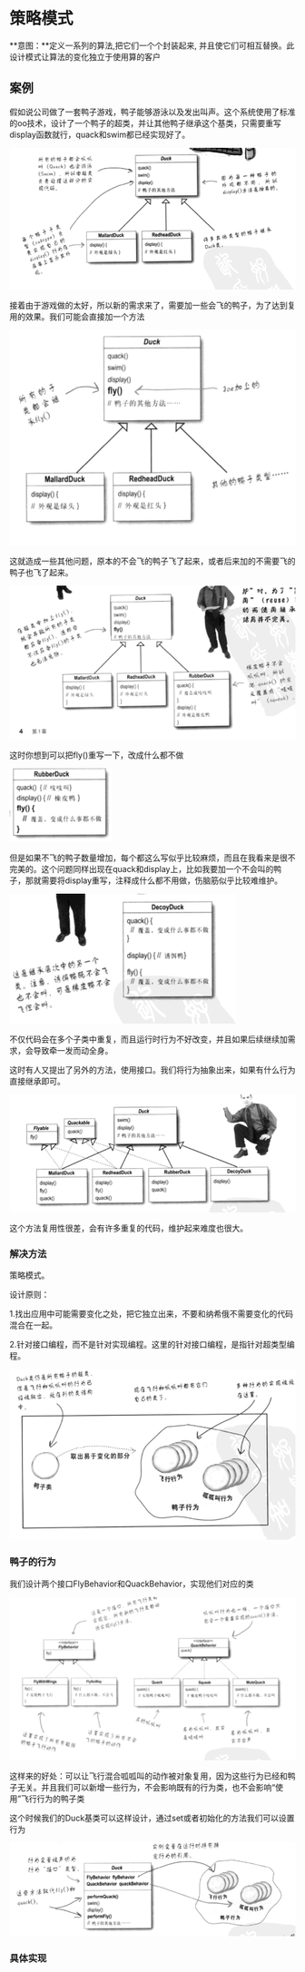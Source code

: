# 策略模式

**意图：**定义一系列的算法,把它们一个个封装起来, 并且使它们可相互替换。此设计模式让算法的变化独立于使用算的客户

## 案例

假如说公司做了一套鸭子游戏，鸭子能够游泳以及发出叫声。这个系统使用了标准的oo技术，设计了一个鸭子的超类，并让其他鸭子继承这个基类，只需要重写display函数就行，quack和swim都已经实现好了。

![image-20210228201331430](01-策略模式.assets/image-20210228201331430.png)

接着由于游戏做的太好，所以新的需求来了，需要加一些会飞的鸭子，为了达到复用的效果。我们可能会直接加一个方法

![image-20210228202124228](01-策略模式.assets/image-20210228202124228.png)

这就造成一些其他问题，原本的不会飞的鸭子飞了起来，或者后来加的不需要飞的鸭子也飞了起来。

![image-20210228202650220](01-策略模式.assets/image-20210228202650220.png)

这时你想到可以把fly()重写一下，改成什么都不做

![image-20210228203054961](01-策略模式.assets/image-20210228203054961.png)

但是如果不飞的鸭子数量增加，每个都这么写似乎比较麻烦，而且在我看来是很不完美的。这个问题同样出现在quack和display上，比如我要加一个不会叫的鸭子，那就需要将display重写，注释成什么都不用做，伤脑筋似乎比较难维护。

![image-20210228203659558](01-策略模式.assets/image-20210228203659558.png)

不仅代码会在多个子类中重复，而且运行时行为不好改变，并且如果后续继续加需求，会导致牵一发而动全身。

这时有人又提出了另外的方法，使用接口。我们将行为抽象出来，如果有什么行为直接继承即可。

![image-20210228204319578](01-策略模式.assets/image-20210228204319578.png)

这个方法复用性很差，会有许多重复的代码，维护起来难度也很大。

### 解决方法

策略模式。

设计原则：

1.找出应用中可能需要变化之处，把它独立出来，不要和纳希俄不需要变化的代码混合在一起。

2.针对接口编程，而不是针对实现编程。这里的针对接口编程，是指针对超类型编程。

![image-20210228205955845](01-策略模式.assets/image-20210228205955845.png)

### 鸭子的行为

我们设计两个接口FlyBehavior和QuackBehavior，实现他们对应的类

![image-20210228210240091](01-策略模式.assets/image-20210228210240091.png)

这样来的好处：可以让飞行混合呱呱叫的动作被对象复用，因为这些行为已经和鸭子无关。并且我们可以新增一些行为，不会影响既有的行为类，也不会影响“使用”飞行行为的鸭子类

这个时候我们的Duck基类可以这样设计，通过set或者初始化的方法我们可以设置行为

![image-20210228210832532](01-策略模式.assets/image-20210228210832532.png)

### 具体实现

